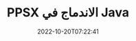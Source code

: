---
############################# Static ############################
layout: "auto-gen-merge"
date: 2022-10-20T07:22:41
draft: false
otherformats: pptx rtf tex vdx vsdm vsdx vssm vssx vstm vstx vsx vtx xlam xls xlsb xlsm

############################# Head ############################
head_title: "دمج ملفات PPSX عبر Java & J2SE Documents Merger API"
head_description: "دمج عدة ملفات PPSX في Java باستخدام واجهة برمجة تطبيقات دمج المستندات مع جميع البيانات والأسلوب والتنسيق كمستندات المصدر."

############################# Header ############################
title: "PPSX الاندماج في Java"
description: "دمج PPSX ببضعة أسطر من كود Java."
bg_image: "https://cms.admin.containerize.com/templates/aspose/App_Themes/V3/images/bg/header1.png"
bg_overlay: false
button:
    enable: true
    icon: "fas fa-arrow-down"
    label: "تحميل النسخة التجريبية المجانية"
    link: "https://downloads.groupdocs.com/merger/java"

############################# SubMenu ############################
submenu:
    enable: true

    left:
        img_alt: "GroupDocs.Merger for Java"
        image: "https://cms.admin.containerize.com/templates/groupdocs/images/product-logos/90x90-noborder/groupdocs-merger-java.png"
        product: "GroupDocs.Merger"
        platform: "Java"

    middle:
        button:

            # button loop
            - link: "https://apireference.groupdocs.com/merger/java"
              text: "مرجع API"

            # button loop
            - link: "https://github.com/groupdocs-merger"
              text: "أمثلة التعليمات البرمجية"

            # button loop
            - link: "https://products.groupdocs.app/merger/family"
              text: "العروض التوضيحية الحية"

            # button loop
            - link: "https://purchase.groupdocs.com/pricing/merger/java"
              text: "التسعير"

    right:
        link_download: "https://downloads.groupdocs.com/merger"
        link_learn: "https://docs.groupdocs.com/merger/java"
        link_buy: "https://purchase.groupdocs.com"

############################# About ############################
about:
    enable: true
    title: "حول واجهة برمجة تطبيقات GroupDocs.Merger for Java"
    content: |
        يوفر [GroupDocs.Merger for Java](/ar/merger/java/) حلاً مناسبًا لدمج ملفات PDF المتعددة و Microsoft Office (Word و Excel و PowerPoint و OneNote) و OpenDocument و HTML والصور و العديد من المستندات الأخرى في ملف واحد داخل تطبيقات Java. سيوفر عليك GroupDocs.Merger الكثير من الجهد ، حيث يُسمح لك بدمج مستندات PPSX - ليست هناك حاجة لتثبيت أي برامج خارجية أو تطبيقات سطح مكتب أو مكونات إضافية. الآن ليس من الضروري تضييع الوقت ودمج الملفات يدويًا! تتمثل مهمة GroupDocs في توفير أفضل جودة وتبسيط مهام سير عمل معالجة المستندات.
        
        GroupDocs.Merger API هو الاختيار الصحيح لحلول الشركات التي تحتاج إلى ميزات دمج الملفات. يتم دعم واجهات برمجة التطبيقات هذه بشكل جيد على جميع أنظمة التشغيل والأنظمة الأساسية بما في ذلك J2SE 7.0 (1.7), J2SE 8.0 (1.8), Java 10.

############################# Steps ############################
steps:
    enable: true
    title_left: "دمج عدة ملفات PPSX في Java"
    content_left: |
        يسهّل [GroupDocs.Merger for Java](/ar/merger/java/) على مطوري جافا دمج عدة ملفات PPSX من خلال تنفيذ بضع خطوات سهلة.
        
        * قم بإنشاء مثيل **Merger** وتمرير مسار مستند المصدر كمعامل مُنشئ.
        * اتصل بـ ** الانضمام ** إلى فئة ** الاندماج ** واجتياز مسار المستند المصدر الثاني.
        * اتصل بـ **Save** of **Merger** class لحفظ المستند المدمج.

    title_right: "متطلبات النظام"
    content_right: |
        يتم دعم واجهات برمجة تطبيقات GroupDocs.Merger for Java على جميع الأنظمة الأساسية وأنظمة التشغيل الرئيسية. قبل تنفيذ الكود أدناه ، يرجى التأكد من تثبيت المتطلبات الأساسية التالية على نظامك.

        * أنظمة التشغيل: مايكروسوفت ويندوز ، لينوكس ، ماك
        * بيئات التطوير: NetBeans, IntelliJ IDEA, Eclipse
        * إطار أعمال: J2SE 7.0 (1.7), J2SE 8.0 (1.8), Java 10
        * تنزيل أحدث إصدار من GroupDocs.Merger for Java من [Maven](https://repository.groupdocs.com/webapp/#/artifacts/browse/tree/General/repo/com/groupdocs/groupdocs-merger)
         
    code: |
     {{% merger/additional-styles %}}
     {{< merger/code-merger title="كيفية دمج ملفات PPSX باستخدام كود مثال Java">}}

        ```java    
        // دمج ملفات PPSX باستخدام GroupDocs.Merger لواجهة برمجة تطبيقات جافا
        // إنشاء دمج مع مستند الإدخال PPSX
        Merger merger = new Merger("input_1.ppsx");

        // استدعاء طريقة الانضمام لمثيل فئة الدمج وتمرير مسار المستند المصدر الثاني
        merger.join("input_2.ppsx");
    
        // استدعاء طريقة حفظ مثيل فئة دمج لحفظ المستند المدمج
        merger.save("merged-file.ppsx"); 
        ```
     {{< /merger/code-merger >}}

############################# Demos ############################
demos:
    enable: true
    title: "عروض توضيحية مباشرة - تطبيق عبر الإنترنت لدمج المستندات"
    content: |
       ادمج أكثر من PPSX ملفًا واحدًا الآن من خلال زيارة موقع ويب [GroupDocs.Merger Live Demos](https://products.groupdocs.app/merger/ppsx).
       يحتوي العرض التوضيحي المباشر على الفوائد التالية.
        
############################# About Formats ############################
about_formats:
    enable: true

############################# More Formats ############################
more_formats:
    enable: true
    title: "دمج تنسيقات المستندات الأخرى"
    content: |
        Java مستندات دمج API لتنسيقات الملفات والصور. ادمج بعضًا من تنسيقات المستندات الشائعة كما هو مذكور أدناه.

############################# Back to top ###############################
back_to_top:
    enable: true
---